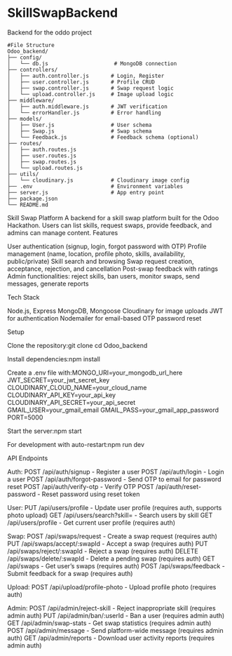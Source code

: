 # SkillSwapBackend
Backend for the oddo project

```
#File Structure
Odoo_backend/
├── config/
│   └── db.js                     # MongoDB connection
├── controllers/
│   ├── auth.controller.js       # Login, Register
│   ├── user.controller.js       # Profile CRUD
│   ├── swap.controller.js       # Swap request logic
│   └── upload.controller.js     # Image upload logic
├── middleware/
│   ├── auth.middleware.js       # JWT verification
│   └── errorHandler.js          # Error handling
├── models/
│   ├── User.js                  # User schema
│   ├── Swap.js                  # Swap schema
│   └── Feedback.js              # Feedback schema (optional)
├── routes/
│   ├── auth.routes.js
│   ├── user.routes.js
│   ├── swap.routes.js
│   └── upload.routes.js
├── utils/
│   └── cloudinary.js            # Cloudinary image config
├── .env                         # Environment variables
├── server.js                    # App entry point
├── package.json
└── README.md

```

Skill Swap Platform
A backend for a skill swap platform built for the Odoo Hackathon. Users can list skills, request swaps, provide feedback, and admins can manage content.
Features

User authentication (signup, login, forgot password with OTP)
Profile management (name, location, profile photo, skills, availability, public/private)
Skill search and browsing
Swap request creation, acceptance, rejection, and cancellation
Post-swap feedback with ratings
Admin functionalities: reject skills, ban users, monitor swaps, send messages, generate reports

Tech Stack

Node.js, Express
MongoDB, Mongoose
Cloudinary for image uploads
JWT for authentication
Nodemailer for email-based OTP password reset

Setup

Clone the repository:git clone <repo-url>
cd Odoo_backend


Install dependencies:npm install


Create a .env file with:MONGO_URI=your_mongodb_url_here
JWT_SECRET=your_jwt_secret_key
CLOUDINARY_CLOUD_NAME=your_cloud_name
CLOUDINARY_API_KEY=your_api_key
CLOUDINARY_API_SECRET=your_api_secret
GMAIL_USER=your_gmail_email
GMAIL_PASS=your_gmail_app_password
PORT=5000


Start the server:npm start


For development with auto-restart:npm run dev



API Endpoints

Auth:
POST /api/auth/signup - Register a user
POST /api/auth/login - Login a user
POST /api/auth/forgot-password - Send OTP to email for password reset
POST /api/auth/verify-otp - Verify OTP
POST /api/auth/reset-password - Reset password using reset token


User:
PUT /api/users/profile - Update user profile (requires auth, supports photo upload)
GET /api/users/search?skill=<skill> - Search users by skill
GET /api/users/profile - Get current user profile (requires auth)


Swap:
POST /api/swaps/request - Create a swap request (requires auth)
PUT /api/swaps/accept/:swapId - Accept a swap (requires auth)
PUT /api/swaps/reject/:swapId - Reject a swap (requires auth)
DELETE /api/swaps/delete/:swapId - Delete a pending swap (requires auth)
GET /api/swaps - Get user’s swaps (requires auth)
POST /api/swaps/feedback - Submit feedback for a swap (requires auth)


Upload:
POST /api/upload/profile-photo - Upload profile photo (requires auth)


Admin:
POST /api/admin/reject-skill - Reject inappropriate skill (requires admin auth)
PUT /api/admin/ban/:userId - Ban a user (requires admin auth)
GET /api/admin/swap-stats - Get swap statistics (requires admin auth)
POST /api/admin/message - Send platform-wide message (requires admin auth)
GET /api/admin/reports - Download user activity reports (requires admin auth)


